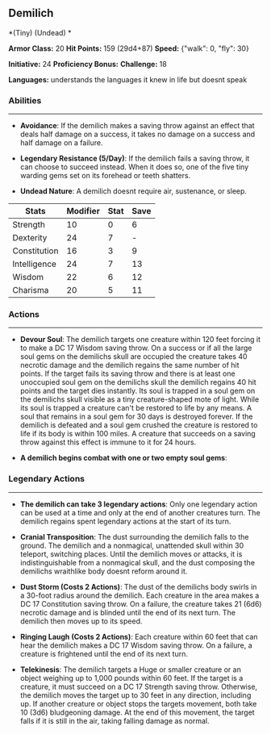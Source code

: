 ## Demilich
*(Tiny) (Undead) *

**Armor Class:** 20
**Hit Points:** 159 (29d4+87)
**Speed:** {"walk": 0, "fly": 30}

**Initiative:** 24
**Proficiency Bonus:**
**Challenge:** 18

**Languages:** understands the languages it knew in life but doesnt speak

### Abilities
 --- 
- **Avoidance**: If the demilich makes a saving throw against an effect that deals half damage on a success, it takes no damage on a success and half damage on a failure.

- **Legendary Resistance (5/Day)**: If the demilich fails a saving throw, it can choose to succeed instead. When it does so, one of the five tiny warding gems set on its forehead or teeth shatters.

- **Undead Nature**: A demilich doesnt require air, sustenance, or sleep.



| Stats | Modifier | Stat | Save
| ---- | ---- | ---- | ---- |
| Strength | 10 | 0 | 6 |
| Dexterity | 24 | 7 | - |
| Constitution | 16 | 3 | 9 |
| Intelligence | 24 | 7 | 13 |
| Wisdom | 22 | 6 | 12 |
| Charisma | 20 | 5 | 11 |

### Actions
 --- 
- **Devour Soul**: The demilich targets one creature within 120 feet  forcing it to make a DC 17 Wisdom saving throw. On a success  or if all the large soul gems on the demilichs skull are occupied  the creature takes 40 necrotic damage  and the demilich regains the same number of hit points. If the target fails its saving throw and there is at least one unoccupied soul gem on the demilichs skull  the demilich regains 40 hit points  and the target dies instantly. Its soul is trapped in a soul gem on the demilichs skull  visible as a tiny  creature-shaped mote of light. While its soul is trapped  a creature can't be restored to life by any means. A soul that remains in a soul gem for 30 days is destroyed forever. If the demilich is defeated and a soul gem crushed  the creature is restored to life if its body is within 100 miles. A creature that succeeds on a saving throw against this effect is immune to it for 24 hours.

- **A demilich begins combat with one or two empty soul gems**: 

### Legendary Actions
 --- 
- **The demilich can take 3 legendary actions**: Only one legendary action can be used at a time and only at the end of another creatures turn. The demilich regains spent legendary actions at the start of its turn.

- **Cranial Transposition**: The dust surrounding the demilich falls to the ground. The demilich and a nonmagical, unattended skull within 30 teleport, switching places. Until the demilich moves or attacks, it is indistinguishable from a nonmagical skull, and the dust composing the demilichs wraithlike body doesnt reform around it.

- **Dust Storm (Costs 2 Actions)**: The dust of the demilichs body swirls in a 30-foot radius around the demilich. Each creature in the area makes a DC 17 Constitution saving throw. On a failure, the creature takes 21 (6d6) necrotic damage and is blinded until the end of its next turn. The demilich then moves up to its speed.

- **Ringing Laugh (Costs 2 Actions)**: Each creature within 60 feet that can hear the demilich makes a DC 17 Wisdom saving throw. On a failure, a creature is frightened until the end of its next turn.

- **Telekinesis**: The demilich targets a Huge or smaller creature or an object weighing up to 1,000 pounds within 60 feet. If the target is a creature, it must succeed on a DC 17 Strength saving throw. Otherwise, the demilich moves the target up to 30 feet in any direction, including up. If another creature or object stops the targets movement, both take 10 (3d6) bludgeoning damage. At the end of this movement, the target falls if it is still in the air, taking falling damage as normal.

